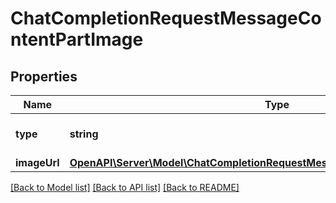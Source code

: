 # ChatCompletionRequestMessageContentPartImage

## Properties
Name | Type | Description | Notes
------------ | ------------- | ------------- | -------------
**type** | **string** | The type of the content part. | 
**imageUrl** | [**OpenAPI\Server\Model\ChatCompletionRequestMessageContentPartImageImageUrl**](ChatCompletionRequestMessageContentPartImageImageUrl.md) |  | 

[[Back to Model list]](../README.md#documentation-for-models) [[Back to API list]](../README.md#documentation-for-api-endpoints) [[Back to README]](../README.md)


